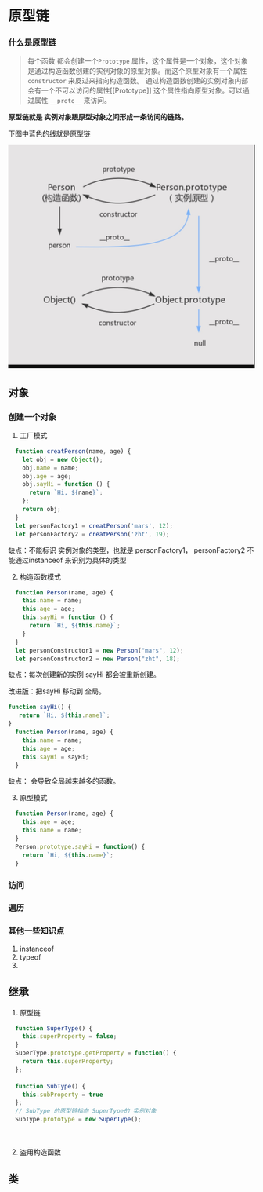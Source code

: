 # 原型链

### 什么是原型链
> 每个函数 都会创建一个`Prototype` 属性，这个属性是一个对象，这个对象是通过构造函数创建的实例对象的原型对象。而这个原型对象有一个属性 `constructor` 来反过来指向构造函数。 通过构造函数创建的实例对象内部会有一个不可以访问的属性[[Prototype]] 这个属性指向原型对象。可以通过属性 `__proto__` 来访问。  

**原型链就是 实例对象跟原型对象之间形成一条访问的链路。**

下图中蓝色的线就是原型链

![img](./assets/prototype.jpg)
## 对象

### 创建一个对象

1. 工厂模式

```js
  function creatPerson(name, age) {
    let obj = new Object();
    obj.name = name;
    obj.age = age;
    obj.sayHi = function () {
      return `Hi, ${name}`;
    };
    return obj;
  }
  let personFactory1 = creatPerson('mars', 12);
  let personFactory2 = creatPerson('zht', 19);
```
缺点：不能标识 实例对象的类型，也就是 personFactory1， personFactory2 不能通过instanceof 来识别为具体的类型

2. 构造函数模式
```js
  function Person(name, age) {
    this.name = name;
    this.age = age;
    this.sayHi = function () {
      return `Hi, ${this.name}`;
    }
  }
  let personConstructor1 = new Person("mars", 12); 
  let personConstructor2 = new Person("zht", 18); 
```
缺点：每次创建新的实例 sayHi 都会被重新创建。

改进版：把sayHi 移动到 全局。
```js
function sayHi() {
   return `Hi, ${this.name}`;
}
  function Person(name, age) {
    this.name = name;
    this.age = age;
    this.sayHi = sayHi;
  }
```
缺点： 会导致全局越来越多的函数。

3. 原型模式

```js
  function Person(name, age) {
    this.age = age;
    this.name = name;
  }
  Person.prototype.sayHi = function() {
    return `Hi, ${this.name}`;
  }
```
### 访问

### 遍历

### 其他一些知识点

1. instanceof
2. typeof
3.

## 继承

1. 原型链

```javascript
  function SuperType() {
    this.superProperty = false;
  }
  SuperType.prototype.getProperty = function() {
    return this.superProperty;
  };

  function SubType() {
    this.subProperty = true
  };
  // SubType 的原型链指向 SuperType的 实例对象
  SubType.prototype = new SuperType();

  
```

2. 盗用构造函数


## 类
